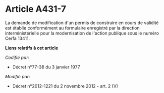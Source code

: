 # Article A431-7

La demande de modification d'un permis de construire en cours de validité est établie conformément au formulaire enregistré
par la direction interministérielle pour la modernisation de l'action publique sous le numéro Cerfa 13411.

**Liens relatifs à cet article**

_Codifié par_:

  - Décret n°77-38 du 3 janvier 1977

_Modifié par_:

  - Décret n°2012-1221 du 2 novembre 2012 - art. 2 (V)
